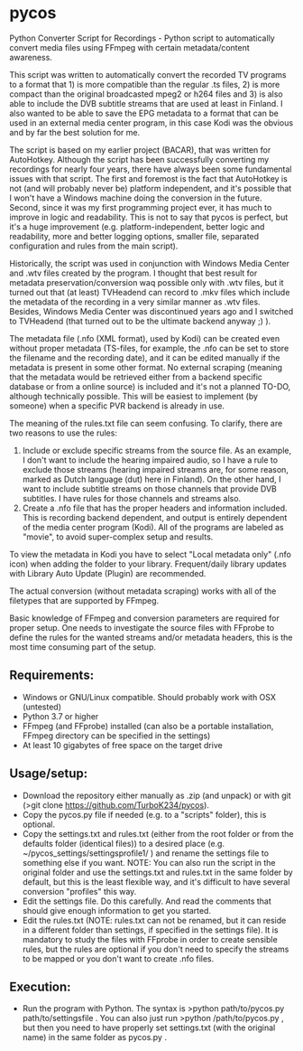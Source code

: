 # pycos
Python Converter Script for Recordings - Python script to automatically convert media files using FFmpeg with certain metadata/content awareness.

This script was written to automatically convert the recorded TV programs to a format that 1) is more compatible than the regular .ts files, 2) is more compact than the original broadcasted mpeg2 or h264 files and 3) is also able to include the DVB subtitle streams that are used at least in Finland. I also wanted to be able to save the EPG metadata to a format that can be used in an external media center program, in this case Kodi was the obvious and by far the best solution for me.

The script is based on my earlier project (BACAR), that was written for AutoHotkey. Although the script has been successfully converting my recordings for nearly four years, there have always been some fundamental issues with that script. The first and foremost is the fact that AutoHotkey is not (and will probably never be) platform independent, and it's possible that I won't have a Windows machine doing the conversion in the future. Second, since it was my first programming project ever, it has much to improve in logic and readability. This is not to say that pycos is perfect, but it's a huge improvement (e.g. platform-independent, better logic and readability, more and better logging options, smaller file, separated configuration and rules from the main script).

Historically, the script was used in conjunction with Windows Media Center and .wtv files created by the program. I thought that best result for metadata preservation/conversion waq possible only with .wtv files, but it turned out that (at least) TVHeadend can record to .mkv files which include the metadata of the recording in a very similar manner as .wtv files. Besides, Windows Media Center was discontinued years ago and I switched to TVHeadend (that turned out to be the ultimate backend anyway ;) ).

The metadata file (.nfo (XML format), used by Kodi) can be created even without proper metadata (TS-files, for example, the .nfo can be set to store the filename and the recording date), and it can be edited manually if the metadata is present in some other format. No external scraping (meaning that the metadata would be retrieved either from a backend specific database or from a online source) is included and it's not a planned TO-DO, although technically possible. This will be easiest to implement (by someone) when a specific PVR backend is already in use.

The meaning of the rules.txt file can seem confusing. To clarify, there are two reasons to use the rules:
1) Include or exclude specific streams from the source file. As an example, I don't want to include the hearing impaired audio, so I have a rule to exclude those streams (hearing impaired streams are, for some reason, marked as Dutch language (dut) here in Finland). On the other hand, I want to include subtitle streams on those channels that provide DVB subtitles. I have rules for those channels and streams also.
2) Create a .nfo file that has the proper headers and information included. This is recording backend dependent, and output is entirely dependent of the media center program (Kodi). All of the programs are labeled as "movie", to avoid super-complex setup and results.

To view the metadata in Kodi you have to select "Local metadata only" (.nfo icon) when adding the folder to your library. Frequent/daily library updates with Library Auto Update (Plugin) are recommended.

The actual conversion (without metadata scraping) works with all of the filetypes that are supported by FFmpeg.

Basic knowledge of FFmpeg and conversion parameters are required for proper setup. One needs to investigate the source files with FFprobe to define the rules for the wanted streams and/or metadata headers, this is the most time consuming part of the setup.

## Requirements:
* Windows or GNU/Linux compatible. Should probably work with OSX (untested)
* Python 3.7 or higher
* FFmpeg (and FFprobe) installed (can also be a portable installation, FFmpeg directory can be specified in the settings)
* At least 10 gigabytes of free space on the target drive

## Usage/setup:
* Download the repository either manually as .zip (and unpack) or with git (>git clone https://github.com/TurboK234/pycos).
* Copy the pycos.py file if needed (e.g. to a "scripts" folder), this is optional.
* Copy the settings.txt and rules.txt (either from the root folder or from the defaults folder (identical files)) to a desired place (e.g. ~/pycos_settings/settingsprofile1/ ) and rename the settings file to something else if you want. NOTE: You can also run the script in the original folder and use the settings.txt and rules.txt in the same folder by default, but this is the least flexible way, and it's difficult to have several conversion "profiles" this way.
* Edit the settings file. Do this carefully. And read the comments that should give enough information to get you started.
* Edit the rules.txt (NOTE: rules.txt can not be renamed, but it can reside in a different folder than settings, if specified in the settings file). It is mandatory to study the files with FFprobe in order to create sensible rules, but the rules are optional if you don't need to specify the streams to be mapped or you don't want to create .nfo files.

## Execution:
* Run the program with Python. The syntax is >python path/to/pycos.py path/to/settingsfile . You can also just run >python /path/to/pycos.py , but then you need to have properly set settings.txt (with the original name) in the same folder as pycos.py .
